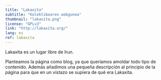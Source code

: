 ```yaml
---
title: "Lakaxita"
subtitle: "Kolektiboaren webgunea"
thumbnail: "lakaxita.png"
license: "GPLv3"
link: "http://lakaxita.org/"
lang: es
ref: lakaxita
---
```


Lakaxita es un lugar libre de Irun.

Planteamos la página como blog, ya que queríamos amoldar todo tipo de contenido. Además añadimos una pequeña descripción
al principio de la página para que en un vistazo se supiera de qué era Lakaxita.
